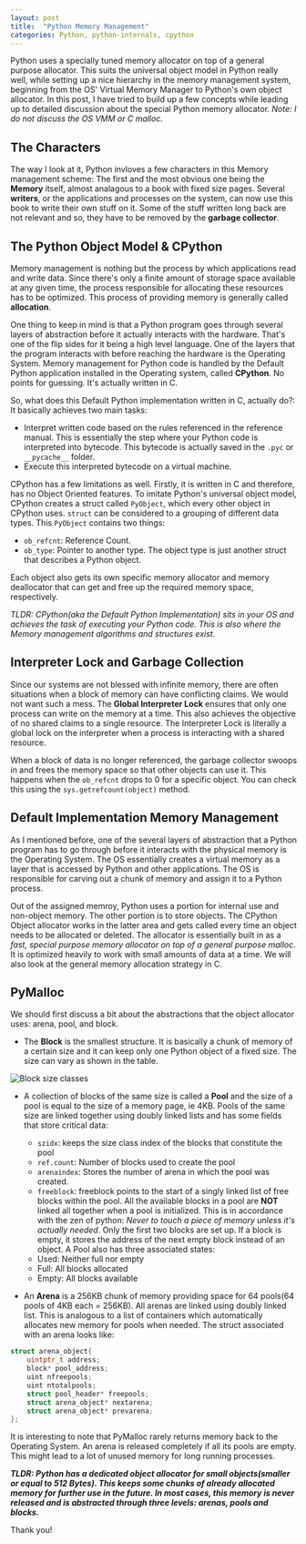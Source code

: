 ```yaml
---
layout: post
title:  "Python Memory Management"
categories: Python, python-internals, cpython
---
```


Python uses a specially tuned memory allocator on top of a general purpose allocator. This suits the universal object model in Python really well, while setting up a nice hierarchy in the memory management system, beginning from the OS' Virtual Memory Manager to Python's own object allocator. In this post, I have tried to build up a few concepts while leading up to detailed discussion about the special Python memory allocator. *Note: I do not discuss the OS VMM or C malloc.* 

## The Characters 
The way I look at it, Python invloves a few characters in this Memory management scheme: The first and the most obvious one being the **Memory** itself, almost analagous to a book with fixed size pages. Several **writers**, or the applications and processes on the system, can now use this book to write their own stuff on it. Some of the stuff written long back are not relevant and so, they have to be removed by the **garbage collector**.


## The Python Object Model & CPython 

Memory management is nothing but the process by which applications read and write data. Since there's only a finite amount of storage space available at any given time, the process responsible for allocating these resources has to be optimized. This process of providing memory is generally called **allocation**.

One thing to keep in mind is that a Python program goes through several layers of abstraction before it actually interacts with the hardware. That's one of the flip sides for it being a high level language. One of the layers that the program interacts with before reaching the hardware is the Operating System. Memory management for Python code is handled by the Default Python application installed in the Operating system, called **CPython**. No points for guessing. It's actually written in C. 

So, what does this Default Python implementation written in C, actually do?: It basically achieves two main tasks:

- Interpret written code based on the rules referenced in the reference manual. This is essentially the step where your Python code is interpreted into bytecode. This bytecode is actually saved in the ```.pyc``` or ```__pycache__``` folder. 
- Execute this interpreted bytecode on a virtual machine.

CPython has a few limitations as well. Firstly, it is written in C and therefore, has no Object Oriented features. To imitate Python's universal object model, CPython creates a struct called ```PyObject```, which every other object in CPython uses. ```struct``` can be considered to a grouping of different data types. This ```PyObject``` contains two things:
- ```ob_refcnt```: Reference Count.
- ```ob_type```: Pointer to another type. The object type is just another struct that describes a Python object.

Each object also gets its own specific memory allocator and memory deallocator that can get and free up the required memory space, respectively. 

*TLDR: CPython(aka the Default Python Implementation) sits in your OS and achieves the task of executing your Python code. This is also where the Memory management algorithms and structures exist.*


## Interpreter Lock and Garbage Collection

Since our systems are not blessed with infinite memory, there are often situations when a block of memory can have conflicting claims. We would not want such a mess. The **Global Interpreter Lock** ensures that only one process can write on the memory at a time. This also achieves the objective of no shared claims to a single resource. The Interpreter Lock is literally a global lock on the interpreter when a process is interacting with a shared resource. 

When a block of data is no longer referenced, the garbage collector swoops in and frees the memory space so that other objects can use it. This happens when the ```ob_refcnt``` drops to 0 for a specific object. You can check this using the ```sys.getrefcount(object)``` method. 


## Default Implementation Memory Management

As I mentioned before, one of the several layers of abstraction that a Python program has to go through before it interacts with the physical memory is the Operating System. The OS essentially creates a virtual memory as a layer that is accessed by Python and other applications. The OS is responsible for carving out a chunk of memory and assign it to a Python process.

Out of the assigned memroy, Python uses a portion for internal use and non-object memory. The other portion is to store objects. The CPython Object allocator works in the latter area and gets called every time an object needs to be allocated or deleted. The allocator is essentially built in as a *fast, special purpose memory allocator on top of a general purpose malloc*. It is optimized heavily to work with small amounts of data at a time. We will also look at the general memory allocation strategy in C. 

## PyMalloc

We should first discuss a bit about the abstractions that the object allocator uses: arena, pool, and block. 

- The **Block** is the smallest structure. It is basically a chunk of memory of a certain size and it can keep only one Python object of a fixed size. The size can vary as shown in the table. 

![Block size classes]({{site.url}}/images/blocks_structure.png)

- A collection of blocks of the same size is called a **Pool** and the size of a pool is equal to the size of a memory page, ie 4KB.  Pools of the same size are linked together using doubly linked lists and has some fields that store critical data:
	- ```szidx```: keeps the size class index of the blocks that constitute the pool
	- ```ref.count```: Number of blocks used to create the pool
	- ```arenaindex```: Stores the number of arena in which the pool was created.
	- ```freeblock```: freeblock points to the start of a singly linked list of free blocks within the pool. All the available blocks in a pool are **NOT** linked all together when a pool is initialized. This is in accordance with the zen of python: *Never to touch a piece of memory unless it's actually needed*. Only the first two blocks are set up. If a block is empty, it stores the address of the next empty block instead of an object. 
A Pool also has three associated states:
	- Used: Neither full nor empty
	- Full: All blocks allocated
	- Empty: All blocks available

- An **Arena** is a 256KB chunk of memory providing space for 64 pools(64 pools of 4KB each = 256KB). All arenas are linked using doubly linked list. This is analogous to a list of containers which automatically allocates new memory for pools when needed. The struct associated with an arena looks like:

```c
struct arena_object{
	uintptr_t address;
	block* pool_address;
	uint nfreepools;
	uint ntotalpools;
	struct pool_header* freepools;
	struct arena_object* nextarena;
	struct arena_object* prevarena;
};
```

It is interesting to note that PyMalloc rarely returns memory back to the Operating System. An arena is released completely if all its pools are empty. This might lead to a lot of unused memory for long running processes. 


***TLDR: Python has a dedicated object allocator for small objects(smaller or equal to 512 Bytes). This keeps some chunks of already allocated memory for further use in the future. In most cases, this memory is never released and is abstracted through three levels: arenas, pools and blocks.***


Thank you!

